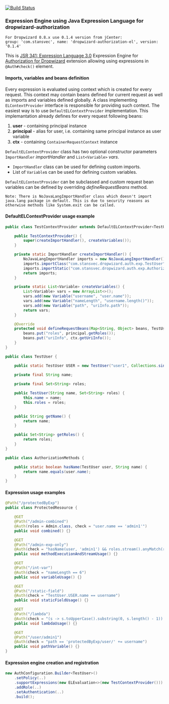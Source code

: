 [![Build Status](https://travis-ci.org/StanSvec/dropwizard-authorization-mvel.svg?branch=master)](https://travis-ci.org/StanSvec/dropwizard-authorization-mvel)

### Expression Engine using Java Expression Language for dropwizard-authorization
```
For Dropwizard 0.8.x use 0.1.4 version from jCenter:
group: 'com.stansvec', name: 'dropwizard-authorization-el', version: '0.1.4'
```
This is [JSR 341: Expression Language 3.0](https://jcp.org/en/jsr/detail?id=341) Expression Engine for [Authorization for Dropwizard](https://github.com/StanSvec/dropwizard-authorization) extension allowing using expressions in `@Auth#check()` element.

#### Imports, variables and beans definition
Every expression is evaluated using context which is created for every request. This context may contain beans defined for current request as well as imports and variables defined globally. A class implementing `ELContextProvider` interface is responsible for providing such context. The easiest way is to use `DefaultELContextProvider` implementation. This implemantation already defines for every request following beans:
1. **user** - containing principal instance
2. **principal** - alias for user, i.e. containing same principal instance as user variable
3. **ctx** - containing  `ContainerRequestContext` instance

`DefaultELContextProvider` class has two optional constructor parameters `ImportHandler` *importHandler* and `List<Variable>` *vars*.
* `ImportHandler` class can be used for defining custom imports.
* List of `Variable`s can be used for defining custom variables.

`DefaultELContextProvider` can be subclassed and custom request bean variables can be defined by overriding *defineRequestBeans* method.

```
Note: There is NoJavaLangImportHandler class which doesn't import java.lang package in default. This is due to security reasons as otherwise methods like System.exit can be called.
```

#### DefaultELContextProvider usage example

```java
public class TestContextProvider extends DefaultELContextProvider<TestUser> {

    public TestContextProvider() {
        super(createImportHandler(), createVariables());
    }

    private static ImportHandler createImportHandler() {
        NoJavaLangImportHandler imports = new NoJavaLangImportHandler();
        imports.importClass("com.stansvec.dropwizard.auth.exp.TestUser");
        imports.importStatic("com.stansvec.dropwizard.auth.exp.AuthorizationMethods.hasName");
        return imports;
    }

    private static List<Variable> createVariables() {
        List<Variable> vars = new ArrayList<>();
        vars.add(new Variable("username", "user.name"));
        vars.add(new Variable("nameLength", "username.length()"));
        vars.add(new Variable("path", "uriInfo.path"));
        return vars;
    }

    @Override
    protected void defineRequestBeans(Map<String, Object> beans, TestUser principal, ContainerRequestContext ctx) {
        beans.put("roles", principal.getRoles());
        beans.put("uriInfo", ctx.getUriInfo());
    }
}

public class TestUser {

    public static TestUser USER = new TestUser("user1", Collections.singleton("USER_ROLE"));
    
    private final String name;

    private final Set<String> roles;

    public TestUser(String name, Set<String> roles) {
        this.name = name;
        this.roles = roles;
    }

    public String getName() {
        return name;
    }

    public Set<String> getRoles() {
        return roles;
    }
}

public class AuthorizationMethods {

    public static boolean hasName(TestUser user, String name) {
        return name.equals(user.name);
    }
}
```

#### Expression usage examples
```java
@Path("/protectedByExp")
public class ProtectedResource {

    @GET
    @Path("/admin-combined")
    @Auth(roles = Admin.class, check = "user.name == 'admin1'")
    public void combined() {}

    @GET
    @Path("/admin-exp-only")
    @Auth(check = "hasName(user, 'admin1') && roles.stream().anyMatch(r -> (r == 'ADMIN_ROLE'))")
    public void methodExecutionAndStreamUsage() {}

    @GET
    @Path("/int-var")
    @Auth(check = "nameLength == 6")
    public void variableUsage() {}

    @GET
    @Path("/static-field")
    @Auth(check = "TestUser.USER.name == username")
    public void staticFieldUsage() {}

    @GET
    @Path("/lambda")
    @Auth(check = "(s -> s.toUpperCase().substring(0, s.length() - 1)) (username) == 'ADMIN'")
    public void lambdaUsage() {}

    @GET
    @Path("/user/admin1")
    @Auth(check = "path == 'protectedByExp/user/' += username")
    public void pathVariable() {}
}
```

#### Expression engine creation and registration
```java
new AuthConfiguration.Builder<TestUser>()
    .setPolicy(..)
    .supportExpressions(new ELEvaluation<>(new TestContextProvider()))
    .addRole(..)
    .setAuthentication(..)
    .build();
```